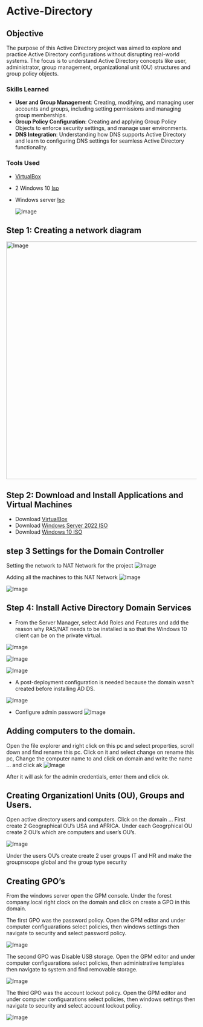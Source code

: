 # Active-Directory

## Objective
The purpose of this Active Directory project was aimed to explore and practice Active Directory configurations without disrupting real-world systems.  The focus is to understand Active Directory concepts like user, administrator, group management, organizational unit (OU) structures and group policy objects.

### Skills Learned

- **User and Group Management**: Creating, modifying, and managing user accounts and groups, including setting permissions and managing group memberships. 
- **Group Policy Configuration**: Creating and applying Group Policy Objects to enforce security settings, and manage user environments. 
- **DNS Integration**: Understanding how DNS supports Active Directory and learn to configuring DNS settings for seamless Active Directory functionality.
  
### Tools Used

- [VirtualBox](https://www.virtualbox.org/wiki/Downloads)
- 2 Windows 10 [Iso](https://www.microsoft.com/en-us/software-download/windows10)
- Windows server [Iso](https://www.microsoft.com/en-us/evalcenter/download-windows-server-2019)

  ![Image](https://github.com/user-attachments/assets/f28db782-0c90-4267-84a3-4214c477028b)

## Step 1: Creating a network diagram
<img width="629" alt="Image" src="https://github.com/user-attachments/assets/d910ac1c-4c3f-44cc-83e7-5d22297f6c68" />

## Step 2: Download and Install Applications and Virtual Machines

* Download [VirtualBox](https://www.virtualbox.org/wiki/Downloads)
* Download [Windows Server 2022 ISO](https://info.microsoft.com/ww-landing-windows-server-2022.html)
* Download [Windows 10 ISO](https://www.microsoft.com/en-us/software-download/windows10)

## step 3 Settings for the Domain Controller
Setting the network to NAT Network for the project
![Image](https://github.com/user-attachments/assets/e58eb0bb-3e99-4f2a-bade-c84a90d691b4)

Adding all the machines to this NAT Network
![Image](https://github.com/user-attachments/assets/3349fe97-1a1e-4ced-91b3-f104ca75c00a)

![Image](https://github.com/user-attachments/assets/78ff12b2-2238-4148-a7e5-19451bc804b6)


## Step 4: Install Active Directory Domain Services
* From the Server Manager, select Add Roles and Features and add the reason why RAS/NAT needs to be installed is so that the Windows 10 client can be on the private virtual.

![Image](https://github.com/user-attachments/assets/5f80d2ca-5417-42cc-979b-0858919d7531)

![Image](https://github.com/user-attachments/assets/7901259f-d47f-4763-a0e6-6ed85e793f13)

![Image](https://github.com/user-attachments/assets/537b427b-6b39-43d5-8f08-14beff1a3f65)


* A post-deployment configuration is needed because the domain wasn't 
  created before installing AD DS.

 ![Image](https://github.com/user-attachments/assets/85ed6b61-dec3-4b47-8fec-e05d13f06b47)

 * Configure admin password
 ![Image](https://github.com/user-attachments/assets/7bad7de3-b1a7-4dda-9b58-a7c10ac25333)

## Adding computers to the domain.
  Open the file explorer and right click on this pc and select properties, scroll down and find rename this pc. Click on it and select change on rename this pc, Change the 
  computer name to and click on domain and write the name … and click ak
  ![Image](https://github.com/user-attachments/assets/974e1784-e31a-497f-a311-b6078656b0c1)
  
  After it will ask for the admin credentials, enter them and click ok.

## Creating Organizationl Units (OU), Groups and Users.
  Open active directory users and computers. Click on the domain …
  First create 2 Geographical OU’s USA and AFRICA.
  Under each Geogrphical OU create 2 OU’s which are computers and user’s OU’s.
  
  ![Image](https://github.com/user-attachments/assets/204db705-1a56-4504-ab57-42db0d93e239)
  
  Under the users OU’s create create 2 user groups IT and HR and make the groupnscope global and the group type security 

## Creating GPO’s
  From the windows server open the GPM console. Under the forest company.local right clock on the domain and click on create a GPO in this domain.
  
  The first GPO was the password policy.
  Open the GPM editor and under computer configuarations select policies, then windows settings then navigate to security and select password policy.
  
  ![Image](https://github.com/user-attachments/assets/4629c307-2108-4998-b4c0-210efa10f9db)
  
  The second GPO was Disable USB storage.
  Open the GPM editor and under computer configuarations select policies, then administrative templates then navigate to system and find removable storage.

  ![Image](https://github.com/user-attachments/assets/998dbf0e-87c4-423b-9732-4ffe8c19984b)
  
  The third GPO was the account lockout policy.
  Open the GPM editor and under computer configuarations select policies, then windows settings then navigate to security and select account lockout policy.

  ![Image](https://github.com/user-attachments/assets/fb49a56e-71f4-4d24-8265-988da17ee05c)










